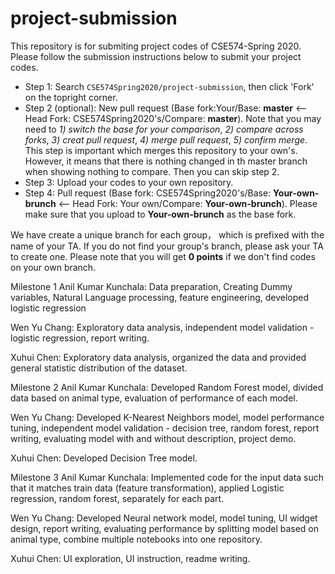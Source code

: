# project-submission
This repository is for submiting project codes of CSE574-Spring 2020. Please follow the submission instructions below to submit your project codes.

- Step 1: Search `CSE574Spring2020/project-submission`, then click 'Fork' on the topright corner.
- Step 2 (optional): New pull request (Base fork:Your/Base: **master** <— Head Fork: CSE574Spring2020's/Compare: **master**). Note that you may need to *1) switch the base for your comparison*, *2) compare across forks*, *3) creat pull request*, *4) merge pull request*, *5) confirm merge*. This step is important which merges this repository to your own's. However, it means that there is nothing changed in th master branch when showing nothing to compare. Then you can skip step 2.
- Step 3: Upload your codes to your own repository.
- Step 4: Pull request (Base fork: CSE574Spring2020's/Base: **Your-own-brunch** <— Head Fork: Your own/Compare: **Your-own-brunch**). Please make sure that you upload to **Your-own-brunch** as the base fork. 

We have create a unique branch for each group， which is prefixed with the name of your TA. If you do not find your group's branch, please ask your TA to create one. Please note that you will get **0 points** if we don't find codes on your own branch.

Milestone 1
Anil Kumar Kunchala: Data preparation, Creating
Dummy variables, Natural Language processing,
feature engineering, developed logistic regression

Wen Yu Chang: Exploratory data analysis,
independent model validation - logistic regression,
report writing.

Xuhui Chen: Exploratory data analysis, organized the
data and provided general statistic distribution of the
dataset.

Milestone 2
Anil Kumar Kunchala: Developed Random Forest
model, divided data based on animal type, evaluation
of performance of each model.

Wen Yu Chang: Developed K-Nearest Neighbors
model, model performance tuning, independent model
validation - decision tree, random forest, report writing,
evaluating model with and without description, project
demo.

Xuhui Chen: Developed Decision Tree model.

Milestone 3
Anil Kumar Kunchala: Implemented code for the input
data such that it matches train data (feature
transformation), applied Logistic regression, random
forest, separately for each part.

Wen Yu Chang: Developed Neural network model,
model tuning, UI widget design, report writing,
evaluating performance by splitting model based on
animal type, combine multiple notebooks into one
repository.

Xuhui Chen: UI exploration, UI instruction, readme
writing.
